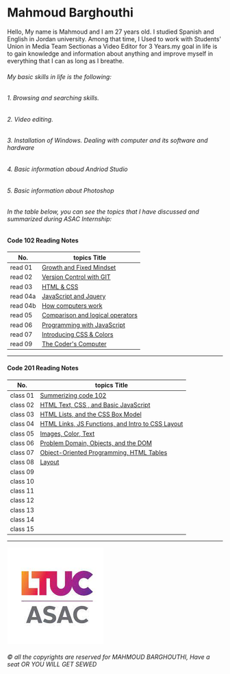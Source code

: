 # Mahmoud Barghouthi
 
  Hello, My name is Mahmoud and I am 27 years old. I studied Spanish and English in Jordan university. Among that time, I Used to work with Students' Union in Media Team Sectionas a Video Editor for 3 Years.my goal in life is to gain knowledge and information about anything and improve myself in everything that I can as long as I breathe.

###### My basic skills in life is the following:
###### 1. Browsing and searching skills.
###### 2. Video editing.
###### 3. Installation of Windows. Dealing with computer and its software and hardware
###### 4. Basic information aboud Andriod Studio 
###### 5. Basic information about Photoshop

###### In the table below, you can see the topics that I have discussed and summarized during ASAC Internship:

#### Code 102 Reading Notes

  No. |  topics Title
  ------  |  ------ 
 read 01  | [Growth and Fixed Mindset](read01.md)
 read 02  | [Version Control with GIT](read02.md)
 read 03  | [HTML & CSS](read03.md)
 read 04a | [JavaScript and Jquery](read04a.md)
 read 04b | [How computers work](read04b.md)
 read 05  | [Comparison and logical operators](read05.md)
 read 06  | [Programming with JavaScript](read06.md)
 read 07  | [Introducing CSS & Colors](read07.md)
 read 09  | [The Coder's Computer](read09.md)
 

 ---------------------

#### Code 201 Reading Notes



No. |  topics Title
------  |  ------
 class 01  | [Summerizing code 102](https://mahmoud-barghouthi.github.io/reading-notes/class01)
 class 02  | [HTML Text, CSS , and Basic JavaScript ](https://mahmoud-barghouthi.github.io/reading-notes/class02)
 class 03  | [HTML Lists, and the CSS Box Model](https://mahmoud-barghouthi.github.io/reading-notes/class03)
 class 04  | [HTML Links, JS Functions, and Intro to CSS Layout](https://mahmoud-barghouthi.github.io/reading-notes/class04)
 class 05  | [ Images, Color, Text](https://mahmoud-barghouthi.github.io/reading-notes/class05)
 class 06  | [Problem Domain, Objects, and the DOM](https://mahmoud-barghouthi.github.io/reading-notes/class06)
 class 07  | [Object-Oriented Programming, HTML Tables](https://mahmoud-barghouthi.github.io/reading-notes/class07)
 class 08  | [Layout](https://mahmoud-barghouthi.github.io/reading-notes/class08)
 class 09  | []()
 class 10  | []()
 class 11  | []()
 class 12  | []()
 class 13  | []()
 class 14  | []()
 class 15  | []()

-----------------------------------

![ASAC](ASAC.jpg)


###### © all the copyrights are reserved for MAHMOUD BARGHOUTHI, Have a seat OR YOU WILL GET SEWED